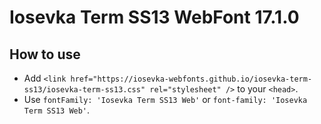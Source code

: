 # Iosevka Term SS13 WebFont 17.1.0

## How to use

- Add `<link href="https://iosevka-webfonts.github.io/iosevka-term-ss13/iosevka-term-ss13.css" rel="stylesheet" />` to your `<head>`.
- Use `fontFamily: 'Iosevka Term SS13 Web'` or `font-family: 'Iosevka Term SS13 Web'`.
